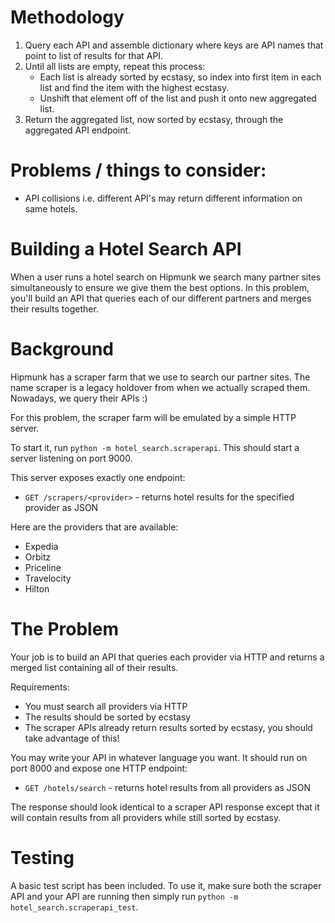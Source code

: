 # Methodology

1. Query each API and assemble dictionary where keys are API names that point to list of results for that API.
2. Until all lists are empty, repeat this process:
    + Each list is already sorted by ecstasy, so index into first item in each list and find the item with the highest ecstasy.
    + Unshift that element off of the list and push it onto new aggregated list.
3. Return the aggregated list, now sorted by ecstasy, through the aggregated API endpoint.

# Problems / things to consider:
+ API collisions i.e. different API's may return different information on same hotels.






# Building a Hotel Search API

When a user runs a hotel search on Hipmunk we search many partner sites simultaneously to ensure we give them the best options. In this problem, you'll build an API that queries each of our different partners and merges their results together.

# Background

Hipmunk has a scraper farm that we use to search our partner sites. The name scraper is a legacy holdover from when we actually scraped them. Nowadays, we query their APIs :)

For this problem, the scraper farm will be emulated by a simple HTTP server.

To start it, run `python -m hotel_search.scraperapi`. This should start a server listening on port 9000.

This server exposes exactly one endpoint:

- `GET /scrapers/<provider>` - returns hotel results for the specified provider as JSON

Here are the providers that are available:

- Expedia
- Orbitz
- Priceline
- Travelocity
- Hilton

# The Problem

Your job is to build an API that queries each provider via HTTP and returns a merged list containing all of their results.

Requirements:
- You must search all providers via HTTP
- The results should be sorted by ecstasy
- The scraper APIs already return results sorted by ecstasy, you should take advantage of this!

You may write your API in whatever language you want. It should run on port 8000 and expose one HTTP endpoint:

- `GET /hotels/search` - returns hotel results from all providers as JSON

The response should look identical to a scraper API response except that it will contain results from all providers while still sorted by ecstasy.

# Testing

A basic test script has been included. To use it, make sure both the scraper API and your API are running then simply run `python -m hotel_search.scraperapi_test`.
